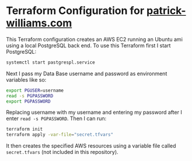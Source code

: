 # Terraform Configuration for [patrick-williams.com](https://patrick-williams.com)

This Terraform configuration creates an AWS EC2 running an Ubuntu ami using a local PostgreSQL back end. To use this Terraform first I start PostgreSQL:
```bash
systemctl start pastgrespl.service
```
Next I pass my Data Base username and password as environment variables like so:
```bash
export PGUSER=username
read -s PGPASSWORD
export PGPASSWORD
```
Replacing username with my username and entering my password after I enter `read -s PGPASSWORD`. Then I can run:
```bash
terraform init
terraform apply -var-file="secret.tfvars"
```
It then creates the specified AWS resources using a variable file called `secret.tfvars` (not included in this repository).
